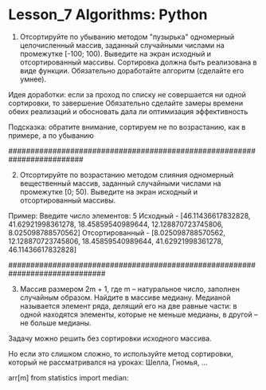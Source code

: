 # Lesson_7 Algorithms: Python

1. Отсортируйте по убыванию методом "пузырька" одномерный целочисленный массив,
заданный случайными числами на промежутке [-100; 100). Выведите на экран
исходный и отсортированный массивы. Сортировка должна быть реализована в
виде функции. Обязательно доработайте алгоритм (сделайте его умнее).

Идея доработки: если за проход по списку не совершается ни одной сортировки,
то завершение
Обязательно сделайте замеры времени обеих реализаций
и обосновать дала ли оптимизация эффективность

Подсказка: обратите внимание, сортируем не по возрастанию, как в примере,
а по убыванию

#########################################################################

2. Отсортируйте по возрастанию методом слияния одномерный вещественный массив,
заданный случайными числами на промежутке [0; 50). Выведите на экран исходный
и отсортированный массивы.

Пример:
Введите число элементов: 5
Исходный - [46.11436617832828, 41.62921998361278, 18.45859540989644, 12.128870723745806, 8.025098788570562]
Отсортированный - [8.025098788570562, 12.128870723745806, 18.45859540989644, 41.62921998361278, 46.11436617832828]

##############################################################################

3. Массив размером 2m + 1, где m – натуральное число, заполнен случайным образом.
Найдите в массиве медиану. Медианой называется элемент ряда, делящий его на
две равные части: в одной находятся элементы, которые не меньше медианы,
в другой – не больше медианы.

Задачу можно решить без сортировки исходного
массива.

Но если это слишком сложно, то используйте метод сортировки,
который не рассматривался на уроках: Шелла, Гномья, ...

arr[m]
from statistics import median:
